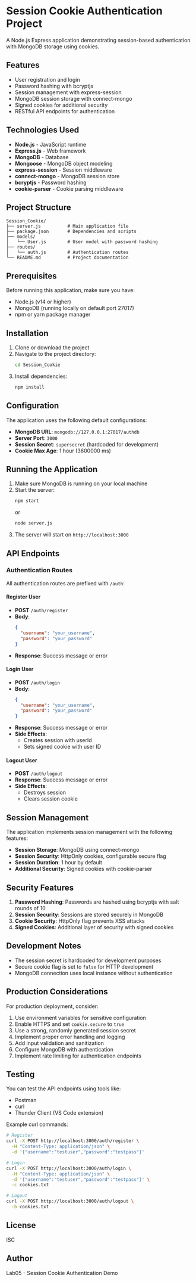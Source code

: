 # Session Cookie Authentication Project

A Node.js Express application demonstrating session-based authentication with MongoDB storage using cookies.

## Features

- User registration and login
- Password hashing with bcryptjs
- Session management with express-session
- MongoDB session storage with connect-mongo
- Signed cookies for additional security
- RESTful API endpoints for authentication

## Technologies Used

- **Node.js** - JavaScript runtime
- **Express.js** - Web framework
- **MongoDB** - Database
- **Mongoose** - MongoDB object modeling
- **express-session** - Session middleware
- **connect-mongo** - MongoDB session store
- **bcryptjs** - Password hashing
- **cookie-parser** - Cookie parsing middleware

## Project Structure

```
Session_Cookie/
├── server.js          # Main application file
├── package.json       # Dependencies and scripts
├── models/
│   └── User.js        # User model with password hashing
├── routes/
│   └── auth.js        # Authentication routes
└── README.md          # Project documentation
```

## Prerequisites

Before running this application, make sure you have:

- Node.js (v14 or higher)
- MongoDB (running locally on default port 27017)
- npm or yarn package manager

## Installation

1. Clone or download the project
2. Navigate to the project directory:
   ```bash
   cd Session_Cookie
   ```
3. Install dependencies:
   ```bash
   npm install
   ```

## Configuration

The application uses the following default configurations:

- **MongoDB URL**: `mongodb://127.0.0.1:27017/authdb`
- **Server Port**: `3000`
- **Session Secret**: `supersecret` (hardcoded for development)
- **Cookie Max Age**: 1 hour (3600000 ms)

## Running the Application

1. Make sure MongoDB is running on your local machine
2. Start the server:
   ```bash
   npm start
   ```
   or
   ```bash
   node server.js
   ```
3. The server will start on `http://localhost:3000`

## API Endpoints

### Authentication Routes

All authentication routes are prefixed with `/auth`:

#### Register User
- **POST** `/auth/register`
- **Body**:
  ```json
  {
    "username": "your_username",
    "password": "your_password"
  }
  ```
- **Response**: Success message or error

#### Login User
- **POST** `/auth/login`
- **Body**:
  ```json
  {
    "username": "your_username",
    "password": "your_password"
  }
  ```
- **Response**: Success message or error
- **Side Effects**: 
  - Creates session with userId
  - Sets signed cookie with user ID

#### Logout User
- **POST** `/auth/logout`
- **Response**: Success message or error
- **Side Effects**: 
  - Destroys session
  - Clears session cookie

## Session Management

The application implements session management with the following features:

- **Session Storage**: MongoDB using connect-mongo
- **Session Security**: HttpOnly cookies, configurable secure flag
- **Session Duration**: 1 hour by default
- **Additional Security**: Signed cookies with cookie-parser

## Security Features

1. **Password Hashing**: Passwords are hashed using bcryptjs with salt rounds of 10
2. **Session Security**: Sessions are stored securely in MongoDB
3. **Cookie Security**: HttpOnly flag prevents XSS attacks
4. **Signed Cookies**: Additional layer of security with signed cookies

## Development Notes

- The session secret is hardcoded for development purposes
- Secure cookie flag is set to `false` for HTTP development
- MongoDB connection uses local instance without authentication

## Production Considerations

For production deployment, consider:

1. Use environment variables for sensitive configuration
2. Enable HTTPS and set `cookie.secure` to `true`
3. Use a strong, randomly generated session secret
4. Implement proper error handling and logging
5. Add input validation and sanitization
6. Configure MongoDB with authentication
7. Implement rate limiting for authentication endpoints

## Testing

You can test the API endpoints using tools like:
- Postman
- curl
- Thunder Client (VS Code extension)

Example curl commands:

```bash
# Register
curl -X POST http://localhost:3000/auth/register \
  -H "Content-Type: application/json" \
  -d '{"username":"testuser","password":"testpass"}'

# Login
curl -X POST http://localhost:3000/auth/login \
  -H "Content-Type: application/json" \
  -d '{"username":"testuser","password":"testpass"}' \
  -c cookies.txt

# Logout
curl -X POST http://localhost:3000/auth/logout \
  -b cookies.txt
```

## License

ISC

## Author

Lab05 - Session Cookie Authentication Demo